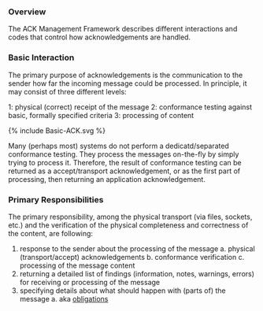 ### Overview

The ACK Management Framework describes different interactions and codes that control 
how acknowledgements are handled.

### Basic Interaction

The primary purpose of acknowledgements is the communication to the sender 
how far the incoming message could be processed.
In principle, it may consist of three different levels:

1: physical (correct) receipt of the message
2: conformance testing against basic, formally specified criteria
3: processing of content

<div width="500px">
{% include Basic-ACK.svg %}
</div>

Many (perhaps most) systems do not perform a dedicatd/separated conformance testing.
They process the messages on-the-fly by simply trying to process it.
Therefore, the result of conformance testing can be returned as a accept/transport acknowledgement, 
or as the first part of processing, then returning an application acknowledgement.

### Primary Responsibilities

The primary responsibility, among the physical transport (via files, sockets, etc.) and the verification
of the physical completeness and correctness of the content, are following:

1. response to the sender about the processing of the message
  a. physical (transport/accept) acknowledgements
  b. conformance verification
  c. processing of the message content
2. returning a detailed list of findings (information, notes, warnings, errors) for receiving or processing of the message
3. specifying details about what should happen with (parts of) the message
  a. aka [obligations](obligations.html)


